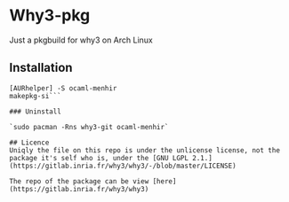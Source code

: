 # Why3-pkg
Just a pkgbuild for why3 on Arch Linux

## Installation

```cd why3-pkg  
[AURhelper] -S ocaml-menhir  
makepkg-si```

### Uninstall

`sudo pacman -Rns why3-git ocaml-menhir`

## Licence
Uniqly the file on this repo is under the unlicense license, not the package it's self who is, under the [GNU LGPL 2.1.](https://gitlab.inria.fr/why3/why3/-/blob/master/LICENSE)

The repo of the package can be view [here](https://gitlab.inria.fr/why3/why3)
